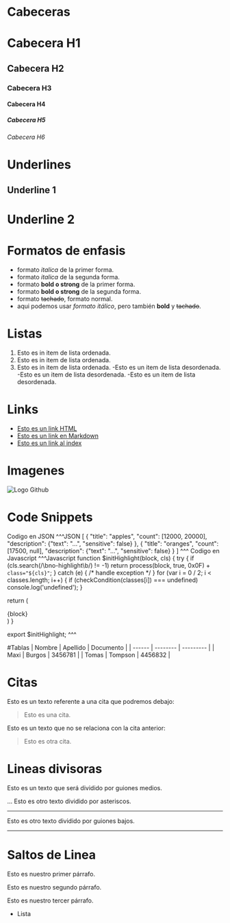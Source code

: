 # Cabeceras
# Cabecera H1
## Cabecera H2
### Cabecera H3
#### Cabecera H4
##### Cabecera H5
###### Cabecera H6

# Underlines
Underline 1
-----------

Underline 2
===========

# Formatos de enfasis
- formato *italica* de la primer forma.
- formato _italica_ de la segunda forma.
- formato **bold o strong** de la primer forma.
- formato __bold o strong__ de la segunda forma.
- formato ~~tachado~~, formato normal.
- aqui podemos usar *formato itálico*, pero también **bold** y ~~tachado~~.

# Listas
1. Esto es in item de lista ordenada.
2. Esto es in item de lista ordenada.
3. Esto es in item de lista ordenada.
-Esto es un item de lista desordenada.
-Esto es un item de lista desordenada.
-Esto es un item de lista desordenada.

# Links
- <a href="http://wwww.google.com">Esto es un link HTML</a>
- [Esto es un link en Markdown](http://wwww.google.com)
- [Esto es un link al index](index.html)

# Imagenes
![Logo Github](https://cdn.iconscout.com/icon/free/png-256/github-153-675523.png)

# Code Snippets
Codigo en JSON
^^^JSON
[
  {
    "title": "apples",
    "count": [12000, 20000],
    "description": {"text": "...", "sensitive": false}
  },
  {
    "title": "oranges",
    "count": [17500, null],
    "description": {"text": "...", "sensitive": false}
  }
]
^^^
Codigo en Javascript
^^^Javascript
function $initHighlight(block, cls) {
  try {
    if (cls.search(/\bno\-highlight\b/) != -1)
      return process(block, true, 0x0F) +
             ` class="${cls}"`;
  } catch (e) {
    /* handle exception */
  }
  for (var i = 0 / 2; i < classes.length; i++) {
    if (checkCondition(classes[i]) === undefined)
      console.log('undefined');
  }

  return (
    <div>
      <web-component>{block}</web-component>
    </div>
  )
}

export  $initHighlight;
^^^

#Tablas
| Nombre | Apellido | Documento |
| ------ | -------- | --------- |
| Maxi   | Burgos   | 3456781   |
| Tomas  | Tompson  | 4456832   |

# Citas
Esto es un texto referente a una cita que podremos debajo:
> Esto es una cita.

Esto es un texto que no se relaciona con la cita anterior:
> Esto es otra cita.

# Lineas divisoras
Esto es un texto que será dividido por guiones medios.

...
Esto es otro texto dividido por asteriscos.

***

Esto es otro texto dividido por guiones bajos.

___

# Saltos de Linea
Esto es nuestro primer párrafo.

Esto es nuestro segundo párrafo.

Esto es nuestro tercer párrafo.
- Lista
